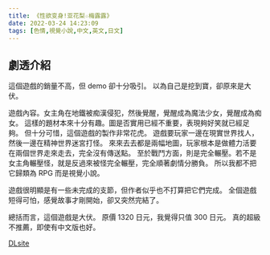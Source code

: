 ```yaml
---
title: 《性欲变身!亚花梨☆梅露露》
date: 2022-03-24 14:23:09
tags: [色情,視覺小說,中文,英文,日文]
---
```

## 劇透介紹

這個遊戲的銷量不高，但 demo 卻十分吸引。
以為自己是挖到寶，卻原來是大伏。

遊戲內容。女主角在地鐵被痴漢侵犯，然後覺醒，覺醒成為魔法少女，覺醒成為痴女。
這樣的題材本來十分有趣。圖是否實用已經不重要，表現夠好笑就已經足夠。
但十分可惜，這個遊戲的製作非常花虎。
遊戲要玩家一邊在現實世界找人，然後一邊在精神世界迷宮打怪。
來來去去都是兩幅地圖，玩家根本是做體力活要在兩個世界走來走去，完全沒有傳送點。
至於戰鬥方面，則是完全輾壓。若不是女主角輾壓怪，就是反過來被怪完全輾壓，完全順著劇情分勝負。
所以我都不把它歸類為 RPG 而是視覺小說。

遊戲很明顯是有一些未完成的支節，但作者似乎也不打算把它們完成。
全個遊戲短得可怕，感覺故事才剛開始，卻又突然完結了。

總括而言，這個遊戲是大伏。
原價 1320 日元，我覺得只值 300 日元。
真的超級不推薦，即使有中文版也好。

[DLsite](https://www.dlsite.com/maniax/work/=/product_id/RJ377947.html)
